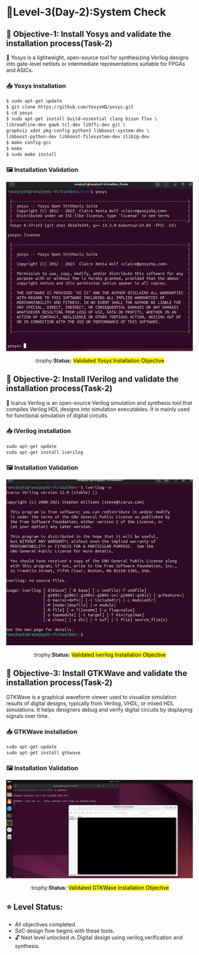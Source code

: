   #  :checkered_flag:Level-3(Day-2):System Check

 ## :dart: <b>Objective-1:</b> Install Yosys and validate the installation process(Task-2)
 :rocket: Yosys is a lightweight, open-source tool for synthesizing Verilog designs into gate-level netlists or intermediate representations suitable for FPGAs and ASICs.
 
 ### 📥 Yosys installation
 
 ```
 $ sudo apt-get update
 $ git clone https://github.com/YosysHQ/yosys.git
 $ cd yosys
 $ sudo apt-get install build-essential clang bison flex \
 libreadline-dev gawk tcl-dev libffi-dev git \
 graphviz xdot pkg-config python3 libboost-system-dev \
 libboost-python-dev libboost-filesystem-dev zlib1g-dev
 $ make config-gcc
 $ make
 $ sudo make install
 ```
  ### 🖼️ Installation Validation
![Yosys install](/Map_1/Level_3/images/yosys_install.png)
<div align="center">:trophy:<b>Status:</b>  <mark>Validated Yosys Installation Objective</mark></div>

## :dart: <b>Objective-2:</b> Install IVerilog and validate the installation process(Task-2)
 :rocket: Icarus Verilog is an open-source Verilog simulation and synthesis tool that compiles Verilog HDL designs into simulation executables. It is mainly used for functional simulation of digital circuits.
 ### 📥 IVerilog installation
 
 ```
sudo apt-get update
sudo apt-get install iverilog
 ```
  ### 🖼️ Installation Validation
![Yosys install](/Map_1/Level_3/images/iverilog_install.png)
<div align="center">:trophy:<b>Status:</b>  <mark>Validated iverilog Installation Objective</mark></div>

## :dart: <b>Objective-3:</b> Install GTKWave and validate the installation process(Task-2)
GTKWave is a graphical waveform viewer used to visualize simulation results of digital designs, typically from Verilog, VHDL, or mixed HDL simulations. It helps designers debug and verify digital circuits by displaying signals over time.
### 📥 GTKWave installation
 
 ```
sudo apt-get update
sudo apt-get install gtkwave
 ```
  ### 🖼️ Installation Validation
![Yosys install](/Map_1/Level_3/images/gtkwave_install.png)
<div align="center">:trophy:<b>Status:</b> <mark>Validated GTKWave Installation Objective</mark></div>

## :star: Level Status: 

- All objectives completed.
- SoC design flow begins with these tools.
- 🔓 Next level unlocked 🔜 Digital design using verilog,verification and synthesis.

